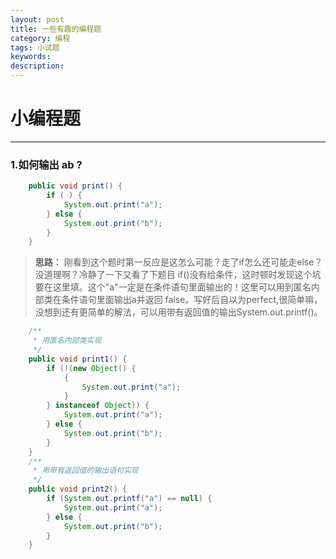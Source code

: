 ```yaml
---
layout: post
title: 一些有趣的编程题
category: 编程
tags: 小试题
keywords: 
description: 
---
```


# 小编程题

-------------------


### 1.如何输出 ab ?

``` java
	public void print() {
		if ( ) {
			System.out.print("a");
		} else {
			System.out.print("b");
		}
	}
```

> **思路：** 刚看到这个题时第一反应是这怎么可能？走了if怎么还可能走else？ 没道理啊？冷静了一下又看了下题目 if()没有给条件，这时顿时发现这个坑要在这里填。这个"a"一定是在条件语句里面输出的！这里可以用到匿名内部类在条件语句里面输出a并返回 false。写好后自以为perfect,很简单嘛，没想到还有更简单的解法，可以用带有返回值的输出System.out.printf()。

``` java
	/**
	 * 用匿名内部类实现
	 */
	public void print1() {
		if (!(new Object() {
			{
				System.out.print("a");
			}
		} instanceof Object)) {
			System.out.print("a");
		} else {
			System.out.print("b");
		}
	}
	/**
	 * 用带有返回值的输出语句实现
	 */
	public void print2() {
		if (System.out.printf("a") == null) {
			System.out.print("a");
		} else {
			System.out.print("b");
		}
	}
```
